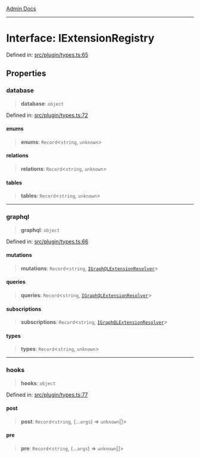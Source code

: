 [Admin Docs](/)

***

# Interface: IExtensionRegistry

Defined in: [src/plugin/types.ts:65](https://github.com/gautam-divyanshu/talawa-api/blob/84910820371ade6fdca33545b3a0fc1e929731b2/src/plugin/types.ts#L65)

## Properties

### database

> **database**: `object`

Defined in: [src/plugin/types.ts:72](https://github.com/gautam-divyanshu/talawa-api/blob/84910820371ade6fdca33545b3a0fc1e929731b2/src/plugin/types.ts#L72)

#### enums

> **enums**: `Record`\<`string`, `unknown`\>

#### relations

> **relations**: `Record`\<`string`, `unknown`\>

#### tables

> **tables**: `Record`\<`string`, `unknown`\>

***

### graphql

> **graphql**: `object`

Defined in: [src/plugin/types.ts:66](https://github.com/gautam-divyanshu/talawa-api/blob/84910820371ade6fdca33545b3a0fc1e929731b2/src/plugin/types.ts#L66)

#### mutations

> **mutations**: `Record`\<`string`, [`IGraphQLExtensionResolver`](IGraphQLExtensionResolver.md)\>

#### queries

> **queries**: `Record`\<`string`, [`IGraphQLExtensionResolver`](IGraphQLExtensionResolver.md)\>

#### subscriptions

> **subscriptions**: `Record`\<`string`, [`IGraphQLExtensionResolver`](IGraphQLExtensionResolver.md)\>

#### types

> **types**: `Record`\<`string`, `unknown`\>

***

### hooks

> **hooks**: `object`

Defined in: [src/plugin/types.ts:77](https://github.com/gautam-divyanshu/talawa-api/blob/84910820371ade6fdca33545b3a0fc1e929731b2/src/plugin/types.ts#L77)

#### post

> **post**: `Record`\<`string`, (...`args`) => `unknown`[]\>

#### pre

> **pre**: `Record`\<`string`, (...`args`) => `unknown`[]\>

